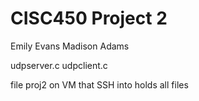 # CISC450 Project 2
Emily Evans
Madison Adams

udpserver.c
udpclient.c

file proj2 on VM that SSH into holds all files
